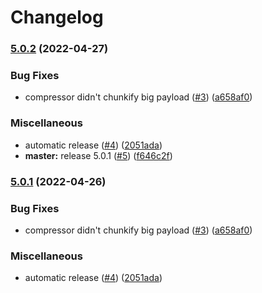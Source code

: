 # Changelog

### [5.0.2](https://github.com/ChainSafe/node-snappy-stream/compare/v5.0.1...v5.0.2) (2022-04-27)


### Bug Fixes

* compressor didn't chunkify big payload ([#3](https://github.com/ChainSafe/node-snappy-stream/issues/3)) ([a658af0](https://github.com/ChainSafe/node-snappy-stream/commit/a658af0c165d2b7885f99aa7b6e297f93d530701))


### Miscellaneous

* automatic release ([#4](https://github.com/ChainSafe/node-snappy-stream/issues/4)) ([2051ada](https://github.com/ChainSafe/node-snappy-stream/commit/2051ada25695c0f8f381b638435d47a2c759bde0))
* **master:** release 5.0.1 ([#5](https://github.com/ChainSafe/node-snappy-stream/issues/5)) ([f646c2f](https://github.com/ChainSafe/node-snappy-stream/commit/f646c2f1be28e03ffca60e2633614a188dd39c17))

### [5.0.1](https://github.com/ChainSafe/node-snappy-stream/compare/v5.0.0...v5.0.1) (2022-04-26)


### Bug Fixes

* compressor didn't chunkify big payload ([#3](https://github.com/ChainSafe/node-snappy-stream/issues/3)) ([a658af0](https://github.com/ChainSafe/node-snappy-stream/commit/a658af0c165d2b7885f99aa7b6e297f93d530701))


### Miscellaneous

* automatic release ([#4](https://github.com/ChainSafe/node-snappy-stream/issues/4)) ([2051ada](https://github.com/ChainSafe/node-snappy-stream/commit/2051ada25695c0f8f381b638435d47a2c759bde0))
